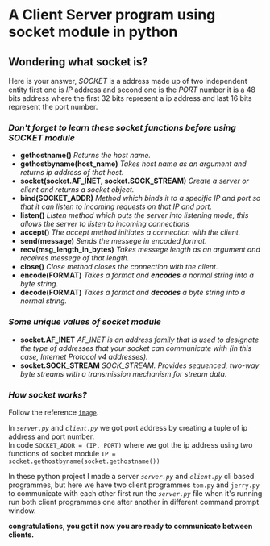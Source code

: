 # A Client Server program using socket module in python
<!-- 
![The flow chart of server-client.](https://files.realpython.com/media/sockets-tcp-flow.1da426797e37.jpg) -->
## Wondering what socket is?

Here is your answer, _SOCKET_ is a address made up of two independent entity first one is _IP_ address and second one is the _PORT_ number it is a 48 bits address where the first 32 bits represent a ip address and last 16 bits represent the port number.

### ___Don't forget to learn these socket functions before using _SOCKET_ module___

- __gethostname()__ _Returns the host name._
- __gethostbyname(host_name)__ _Takes host name as an argument and returns ip address of that host._
- __socket(socket.AF_INET, socket.SOCK_STREAM)__ _Create a server or client and returns a socket object._
- __bind(SOCKET_ADDR)__ _Method which binds it to a specific IP and port so that it can listen to incoming requests on that IP and port._
- __listen()__ _Listen method which puts the server into listening mode, this allows the server to listen to incoming connections_
- __accept()__ _The accept method initiates a connection with the client._
- __send(message)__ _Sends the messege in encoded format._
- __recv(msg_length_in_bytes)__ _Takes messege length as an argument and receives messege of that length._
- __close()__ _Close method closes the connection with the client._
- __encode(FORMAT)__ _Takes a format and __encodes__ a normal string into a byte string._
- __decode(FORMAT)__ _Takes a format and __decodes__ a byte string into a normal string._

### ___Some unique values of socket module___  

- __socket.AF_INET__ _AF_INET is an address family that is used to designate the type of addresses that your socket can communicate with (in this case, Internet Protocol v4 addresses)._
- __socket.SOCK_STREAM__ _SOCK_STREAM. Provides sequenced, two-way byte streams with a transmission mechanism for stream data._

### ___How socket works?___

Follow the reference [`image`](https://files.realpython.com/media/sockets-tcp-flow.1da426797e37.jpg).

In _` server.py `_ and _` client.py `_ we got port address by creating a tuple of ip address and port number.  
In code `SOCKET_ADDR = (IP, PORT)` where we got the ip address using two functions of socket module `IP = socket.gethostbyname(socket.gethostname())`

In these python project I made a server _` server.py `_  and  _` client.py `_ cli based programmes, but here we have two client programmes `tom.py` and `jerry.py` to communicate with each other first run the _` server.py `_ file when it's running run both client programmes one after another in different command prompt window.

__congratulations, you got it now you are ready to communicate between clients.__
